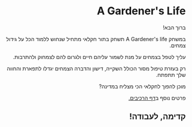 <div dir='rtl' lang='he'>

# A Gardener's Life


ברוך הבא!
  
במשחק A Gardener's life תשחק בתור חקלאי מתחיל שנחוש ללמוד הכל על גידול צמחים.
  
עליך לטפל בצמחים על מנת לשמור עליהם חיים ולגרום להם לצמחוק ולהתרבות.
  
רק בעזרת טיפול מסור הכולל השקייה, דישון והדברה הצמחים יגדלו לתפארת והחווה שלך תתפתח.
  
מוכן להפוך לחקלאי הכי מצליח במדינה?
    

פרטים נוסף ב[דף הרכיבים.](A%20Gardener%20Life.pdf)
  
## **קדימה, לעבודה!**

</div>
